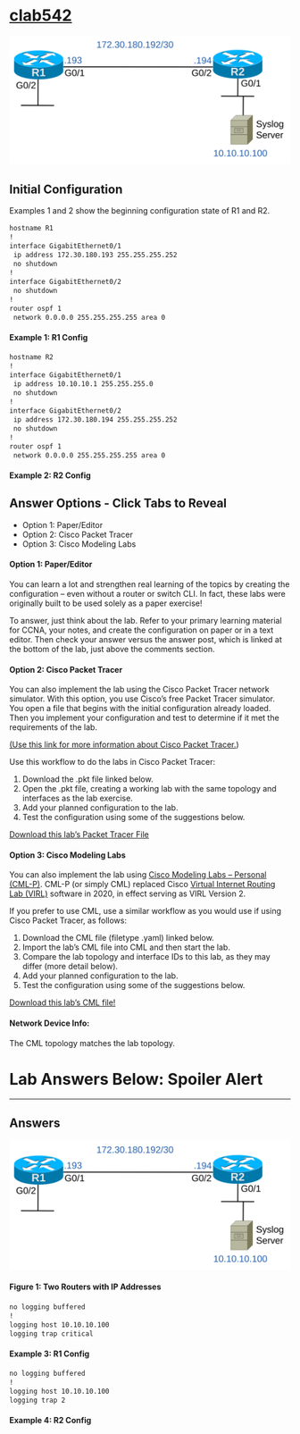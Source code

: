 # [clab542](https://www.certskills.com/clab542/)

![](../images/clab542_img1.svg)

## Initial Configuration

Examples 1 and 2 show the beginning configuration state of R1 and R2.

    hostname R1
    !
    interface GigabitEthernet0/1
     ip address 172.30.180.193 255.255.255.252
     no shutdown
    !
    interface GigabitEthernet0/2
     no shutdown
    !
    router ospf 1
     network 0.0.0.0 255.255.255.255 area 0

#### Example 1: R1 Config

    hostname R2
    !
    interface GigabitEthernet0/1
     ip address 10.10.10.1 255.255.255.0
     no shutdown
    !
    interface GigabitEthernet0/2
     ip address 172.30.180.194 255.255.255.252
     no shutdown
    !
    router ospf 1
     network 0.0.0.0 255.255.255.255 area 0

#### Example 2: R2 Config

## Answer Options - Click Tabs to Reveal

- Option 1: Paper/Editor
- Option 2: Cisco Packet Tracer
- Option 3: Cisco Modeling Labs

#### Option 1: Paper/Editor

You can learn a lot and strengthen real learning of the topics by creating the configuration – even without a router or switch CLI. In fact, these labs were originally built to be used solely as a paper exercise!

To answer, just think about the lab. Refer to your primary learning material for CCNA, your notes, and create the configuration on paper or in a text editor. Then check your answer versus the answer post, which is linked at the bottom of the lab, just above the comments section.

#### Option 2: Cisco Packet Tracer

You can also implement the lab using the Cisco Packet Tracer network simulator. With this option, you use Cisco’s free Packet Tracer simulator. You open a file that begins with the initial configuration already loaded. Then you implement your configuration and test to determine if it met the requirements of the lab.

[(Use this link for more information about Cisco Packet Tracer.](https://www.certskills.com/packettracer))

Use this workflow to do the labs in Cisco Packet Tracer:

1. Download the .pkt file linked below.
2. Open the .pkt file, creating a working lab with the same topology and interfaces as the lab exercise.
3. Add your planned configuration to the lab.
4. Test the configuration using some of the suggestions below.

[Download this lab’s Packet Tracer File](https://files.certskills.com/virl/clab542.pkt)

#### Option 3: Cisco Modeling Labs

You can also implement the lab using [Cisco Modeling Labs – Personal (CML-P)](https://developer.cisco.com/modeling-labs/). CML-P (or simply CML) replaced Cisco [Virtual Internet Routing Lab (VIRL)](https://virl.cisco.com/) software in 2020, in effect serving as VIRL Version 2.

If you prefer to use CML, use a similar workflow as you would use if using Cisco Packet Tracer, as follows:

1. Download the CML file (filetype .yaml) linked below.
2. Import the lab’s CML file into CML and then start the lab.
3. Compare the lab topology and interface IDs to this lab, as they may differ (more detail below).
4. Add your planned configuration to the lab.
5. Test the configuration using some of the suggestions below.

[Download this lab’s CML file!](https://files.certskills.com/virl/clab542.yaml)

#### Network Device Info:

The CML topology matches the lab topology.

# Lab Answers Below: Spoiler Alert

---

## Answers

#### ![](../images/clab542_img1.svg)

#### 

#### Figure 1: Two Routers with IP Addresses

    no logging buffered
    !
    logging host 10.10.10.100
    logging trap critical

#### Example 3: R1 Config

    no logging buffered 
    !
    logging host 10.10.10.100
    logging trap 2

#### Example 4: R2 Config